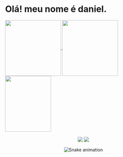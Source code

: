 <h1> Olá! meu nome é daniel. </h1>

<div>
  <a href="https://github.com/danielsan2">
  <img height="180em"   align="center" src="https://github-readme-stats.vercel.app/api?username=danielsan2&show_icons=true&theme=dracula&include_all_commits=true&count_private=true"/>
  <img height="180em"  align="center" src="https://github-readme-stats.vercel.app/api/top-langs/?username=danielsan2&layout=compact&hide=shell&theme=dracula"/>

  <img align="center" width="148" height="180" src="https://media1.tenor.com/images/68e8337fb4eb7e40645d832c64762a8b/tenor.gif?itemid=19443613">
</div>
 <br>
<div  align="center"> 
  <a href="https://www.youtube.com/channel/UCDPznG3JqIozeVW6b6UXFgA" target="_blank"><img src="https://img.shields.io/badge/-Youtube-%23EA4335?style=for-the-badge&logo=youtube&logoColor=white" target="_blank"></a>
  <a href="https://www.instagram.com/danyel.sant0s/" target="_blank"><img src="https://img.shields.io/badge/-Instagram-%23E4405F?style=for-the-badge&logo=instagram&logoColor=white" target="_blank"></a>
 
  ![Snake animation](https://github.com/danielsan2/danielsan2/blob/output/github-contribution-grid-snake.svg)
 
</div>
